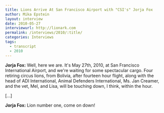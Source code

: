 ```yaml
---
title: Lions Arrive At San Francisco Airport with "CSI's" Jorja Fox
author: Mika Epstein
layout: interview
date: 2010-05-27
interviewurl: http://lionark.com
permalink: /interviews/2010/:title/
categories: Interviews
tags:
  - transcript
  - 2010
---
```


**Jorja Fox:** Well, here we are. It's May 27th, 2010, at San Francisco International Airport, and we're waiting for some spectacular cargo. Four retiring circus lions, from Bolivia, after fourteen hour flight, along with the head of ADI International, Animal Defenders International, Ms. Jan Creamer, and the vet, Mel, and Lisa, will be touching down, I think, within the hour.

[...]

**Jorja Fox:** Lion number one, come on down!